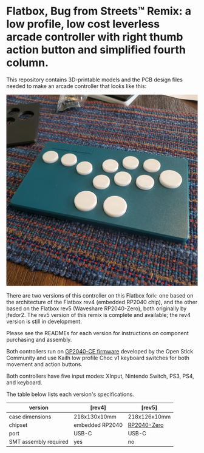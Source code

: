 # Flatbox, Bug from Streets™ Remix: a low profile, low cost leverless arcade controller with right thumb action button and simplified fourth column.

This repository contains 3D-printable models and the PCB design files needed to make an arcade controller that looks like this:

![Flatbox BFS Remix](hardware-rev5/images/20230903_flatbox-bfs-image.jpg)

There are two versions of this controller on this Flatbox fork: one based on the architecture of the Flatbox rev4 (embedded RP2040 chip), and the other based on the Flatbox rev5 (Waveshare RP2040-Zero), both originally by jfedor2. The rev5 version of this remix is complete and available; the rev4 version is still in development.

Please see the READMEs for each version for instructions on component purchasing and assembly.

Both controllers run on [GP2040-CE firmware](https://gp2040-ce.info/) developed by the Open Stick Community and use Kailh low profile Choc v1 keyboard switches for both movement and action buttons.

Both controllers have five input modes: XInput, Nintendo Switch, PS3, PS4, and keyboard.

The table below lists each version's specifications.

version | [rev4] | [rev5]
------- | --------------------- | ---------------------
case dimensions | 218x130x10mm | 218x126x10mm
chipset | embedded RP2040 | [RP2040-Zero](https://www.waveshare.com/rp2040-zero.htm)
port | USB-C | USB-C
SMT assembly required | yes | no
